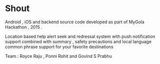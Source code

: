 # Shout

Android , iOS and backend source code developed as part of MyGola Hackathon , 2015 .

Location based help alert seek and redressal system with push notification support combined with summary , safety precautions and local language common phrase support for your favorite destinations

Team : Royce Raju , Ponni Rohit and Govind S Prabhu
